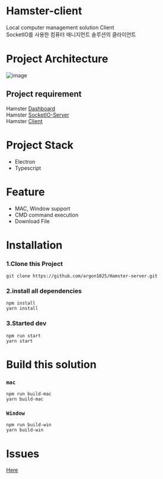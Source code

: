 # Hamster-client
Local computer management solution Client\
SocketIO를 사용한 컴퓨터 매니지먼트 솔루션의 클라이언트

# Project Architecture
![image](https://user-images.githubusercontent.com/55491354/122352460-1df58c00-cf8a-11eb-9fa3-f187dd9ee9c1.png)

## Project requirement
Hamster [Dashboard](https://github.com/argon1025/Hamster-Dashboard)\
Hamster [SocketIO-Server](https://github.com/argon1025/Hamster-Dashboard)\
Hamster [Client](https://github.com/argon1025/Hamster-client)

# Project Stack
- Electron
- Typescript

# Feature
- MAC, Window support
- CMD command execution
- Download File

# Installation
### 1.Clone this Project
```
git clone https://github.com/argon1025/Hamster-server.git
```

### 2.install all dependencies
```
npm install
yarn install
```

### 3.Started dev
```
npm run start
yarn start
```

# Build this solution
### `mac`
```
npm run build-mac
yarn build-mac
```
### `Window`
```
npm run build-win
yarn build-win
```

# Issues
[Here](https://github.com/argon1025/Hamster-client/issues)
